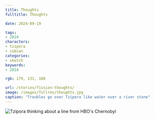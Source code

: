 ```yaml
---
title: Thoughts
fulltitle: Thoughts

date: 2024-09-19

tags:
- 2024
characters:
- tzipora
- cobian
categories:
- sketch
keywords:
- 2024

rgb: 179, 131, 108

url: /stories/fission-thoughts/
image: /images/fullres/thoughts.jpg
caption: "Troubles go over Tzipora like water over a river stone"
---
```

![Tzipora thinking about a line from HBO's Chernobyl](/images/fullres/thoughts-2.png/)
